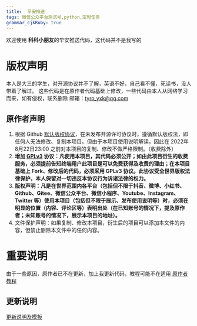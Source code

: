```yaml
---
title:  早安推送
tags: 微信公众平台测试号,python,定时任务
grammar_cjkRuby: true
---
```

欢迎使用 **科科小朋友**的早安推送代码，这代码并不是我写的
# 版权声明
本人是大三的学生，对开源协议并不了解，英语不好，自己看不懂，死读书，没人带着了解过。
这些代码是在原作者代码基础上修改，一些代码由本人从网络学习而来，如有侵权，联系删除
邮箱：tyro_yxk@qq.com

## 原作者声明
1. 根据 Github [默认版权协议](https://docs.github.com/cn/repositories/managing-your-repositorys-settings-and-features/customizing-your-repository/licensing-a-repository#choosing-the-right-license)，在未发布开源许可协议时，遵循默认版权法，即任何人无法修改、复制本项目。但由于本项目使用说明解读，因此在 2022年8月22日23:00 之前对本项目的复制、修改不做严格限制。（收费除外）
2. **增加 [GPLv3](https://www.gnu.org/licenses/gpl-3.0.txt) 协议：凡使用本项目，其代码必须公开；如由此项目衍生的收费服务，必须提前告知终端用户此项目是可以免费获得及收费的理由；在本项目基础上 Fork、修改后的代码，必须采用 GPLv3 协议。此协议受全世界版权法律保护，本人保留对一切违反本协议行为诉诸法律的权力。**
3. **版权声明：凡是在世界范围内各平台（包括但不限于抖音、微博、小红书、Github、Gitee、微信公众平台、微信小程序、Youtube、Instagram、Twitter 等）使用本项目（包括但不限于展示、发布使用说明等）时，必须在明显的位置（内容、评论区等）表明出处（在已知账号的情况下，提及原作者；未知账号的情况下，展示本项目的地址）。**
4. 文件保护声明：如果复制、修改本项目，衍生后的项目可以添加本文件的内容，但禁止删除本文件中的任何内容。

# 重要说明
由于一些原因，原作者已不在更新，加上我更新代码，教程可能不在适用
[原作者教程](./authorship.md)
## 更新说明
[更新说明及模板](./UPGRADE.md)
